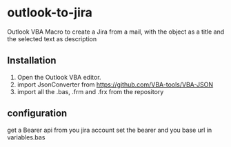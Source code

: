 # outlook-to-jira
Outlook VBA Macro to create a Jira from a mail, with the object as a title and the selected text as description

## Installation
1. Open the Outlook VBA editor.
2. import JsonConverter from https://github.com/VBA-tools/VBA-JSON
3. import all the .bas, .frm and .frx from the repository

## configuration
get a Bearer api from you jira account
set the bearer and you base url in variables.bas
